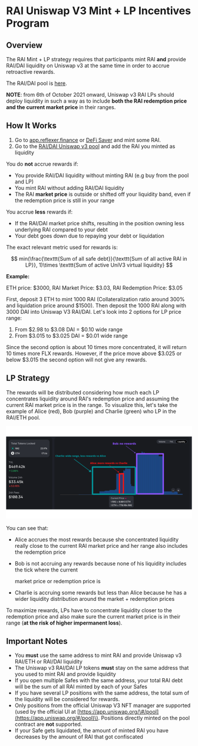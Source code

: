 # RAI Uniswap V3 Mint + LP Incentives Program

## Overview

The RAI Mint + LP strategy requires that participants mint RAI **and** provide RAI/DAI liquidity on Uniswap v3 at the same time in order to accrue retroactive rewards.  
  
The RAI/DAI pool is [here](https://info.uniswap.org/#/pools/0xcb0c5d9d92f4f2f80cce7aa271a1e148c226e19d).

**NOTE**: from 6th of October 2021 onward, Uniswap v3 RAI LPs should deploy liquidity in such a way as to include **both the RAI redemption price and the current market price** in their ranges.

## How It Works

1. Go to [app.reflexer.finance](https://app.reflexer.finance/) or [DeFi Saver](https://app.defisaver.com/reflexer/manage) and mint some RAI.
2. Go to the [RAI/DAI Uniswap v3 pool](https://info.uniswap.org/#/pools/0xcb0c5d9d92f4f2f80cce7aa271a1e148c226e19d) and add the RAI you minted as liquidity

You do **not** accrue rewards if:

* You provide RAI/DAI liquidity without minting RAI \(e.g buy from the pool and LP\)
* You mint RAI without adding RAI/DAI liquidity
* The RAI **market price** is outside or shifted off your liquidity band, even if the redemption price is still in your range

You accrue **less** rewards if:

* If the RAI/DAI market price shifts, resulting in the position owning less underlying RAI compared to your debt
* Your debt goes down due to repaying your debt or liquidation

The exact relevant metric used for rewards is: 

$$
min(\frac{\texttt{Sum of all safe debt}}{\texttt{Sum of all active RAI in LP}}, 1)\times \texttt{Sum of active UniV3 virtual liquidity}
$$

**Example:** 

ETH price: $3000, RAI Market Price: $3.03, RAI Redemption Price: $3.05

First, deposit 3 ETH to mint 1000 RAI \(Collateralization ratio around 300% and liquidation price around $1500\). Then deposit the 1000 RAI along with 3000 DAI into Uniswap V3 RAI/DAI. Let's look into 2 options for LP price range:

1. From $2.98 to $3.08 DAI = $0.10 wide range 
2. From $3.015 to $3.025 DAI = $0.01 wide range

Since the second option is about 10 times more concentrated, it will return 10 times more FLX rewards. However, if the price move above $3.025 or below $3.015 the second option will not give any rewards.

## LP Strategy

The rewards will be distributed considering how much each LP concentrates liquidity around RAI's redemption price and assuming the current RAI market price is in the range. To visualize this, let's take the example of Alice \(red\), Bob \(purple\) and Charlie \(green\) who LP in the RAI/ETH pool.

![Alice accrues the most rewards because her tight range includes both market and redemption prices](../.gitbook/assets/bob.png)

You can see that:

* Alice accrues the most rewards because she concentrated liquidity really close to the current RAI market price and her range also includes the redemption price
* Bob is not accruing any rewards because none of his liquidity includes the tick where the current 

  market price or redemption price is

* Charlie is accruing some rewards but less than Alice because he has a wider liquidity distribution around the market + redemption prices

To maximize rewards, LPs have to concentrate liquidity closer to the redemption price and also make sure the current market price is in their range \(**at the risk of higher impermanent loss**\).

## Important Notes

* You **must** use the same address to mint RAI and provide Uniswap v3 RAI/ETH or RAI/DAI liquidity
* The Uniswap v3 RAI/DAI LP tokens **must** stay on the same address that you used to mint RAI and provide liquidity
* If you open multiple Safes with the same address, your total RAI debt will be the sum of all RAI minted by each of your Safes
* If you have several LP positions with the same address, the total sum of the liquidity will be considered for rewards.
* Only positions from the official Uniswap V3 NFT manager are supported \(used by the official UI at [https://app.uniswap.org/\#/pool](https://app.uniswap.org/#/pool)\). Positions directly minted on the pool contract are **not** supported.
* If your Safe gets liquidated, the amount of minted RAI you have decreases by the amount of RAI that got confiscated

